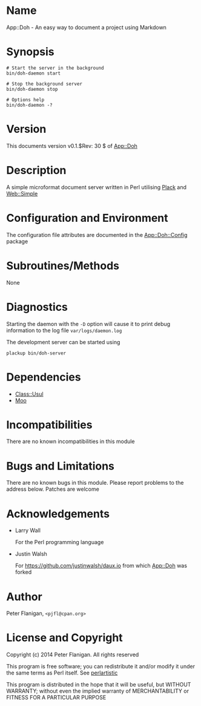 # Name

App::Doh - An easy way to document a project using Markdown

# Synopsis

    # Start the server in the background
    bin/doh-daemon start

    # Stop the background server
    bin/doh-daemon stop

    # Options help
    bin/doh-daemon -?

# Version

This documents version v0.1.$Rev: 30 $ of [App::Doh](https://metacpan.org/pod/App::Doh)

# Description

A simple microformat document server written in Perl utilising [Plack](https://metacpan.org/pod/Plack)
and [Web::Simple](https://metacpan.org/pod/Web::Simple)

# Configuration and Environment

The configuration file attributes are documented in the [App::Doh::Config](https://metacpan.org/pod/App::Doh::Config)
package

# Subroutines/Methods

None

# Diagnostics

Starting the daemon with the `-D` option will cause it to print debug
information to the log file `var/logs/daemon.log`

The development server can be started using

    plackup bin/doh-server

# Dependencies

- [Class::Usul](https://metacpan.org/pod/Class::Usul)
- [Moo](https://metacpan.org/pod/Moo)

# Incompatibilities

There are no known incompatibilities in this module

# Bugs and Limitations

There are no known bugs in this module.
Please report problems to the address below.
Patches are welcome

# Acknowledgements

- Larry Wall

    For the Perl programming language

- Justin Walsh

    For https://github.com/justinwalsh/daux.io from which [App::Doh](https://metacpan.org/pod/App::Doh) was forked

# Author

Peter Flanigan, `<pjfl@cpan.org>`

# License and Copyright

Copyright (c) 2014 Peter Flanigan. All rights reserved

This program is free software; you can redistribute it and/or modify it
under the same terms as Perl itself. See [perlartistic](https://metacpan.org/pod/perlartistic)

This program is distributed in the hope that it will be useful,
but WITHOUT WARRANTY; without even the implied warranty of
MERCHANTABILITY or FITNESS FOR A PARTICULAR PURPOSE
